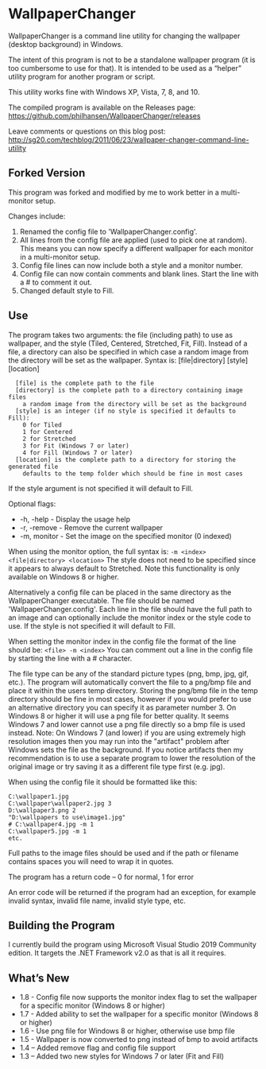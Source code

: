 WallpaperChanger
================

WallpaperChanger is a command line utility for changing the wallpaper (desktop background) in Windows.

The intent of this program is not to be a standalone wallpaper program (it is too cumbersome to use for that). It is intended to be used as a “helper” utility program for another program or script.

This utility works fine with Windows XP, Vista, 7, 8, and 10.

The compiled program is available on the Releases page: https://github.com/philhansen/WallpaperChanger/releases

Leave comments or questions on this blog post: http://sg20.com/techblog/2011/06/23/wallpaper-changer-command-line-utility

## Forked Version

This program was forked and modified by me to work better in a multi-monitor setup.

Changes include:

1. Renamed the config file to 'WallpaperChanger.config'.
2. All lines from the config file are applied (used to pick one at random). This means you can now specify a different wallpaper for each monitor in a multi-monitor setup.
3. Config file lines can now include both a style and a monitor number.
4. Config file can now contain comments and blank lines. Start the line with a # to comment it out.  
5. Changed default style to Fill.

## Use

The program takes two arguments: the file (including path) to use as wallpaper, and the style (Tiled, Centered, Stretched, Fit, Fill). Instead of a file, a directory can also be specified in which case a random image from the directory will be set as the wallpaper.
Syntax is: [file|directory] [style] [location]

```
  [file] is the complete path to the file
  [directory] is the complete path to a directory containing image files
    a random image from the directory will be set as the background
  [style] is an integer (if no style is specified it defaults to Fill):
    0 for Tiled
    1 for Centered
    2 for Stretched
    3 for Fit (Windows 7 or later)
    4 for Fill (Windows 7 or later)
  [location] is the complete path to a directory for storing the generated file
    defaults to the temp folder which should be fine in most cases
```

If the style argument is not specified it will default to Fill.

Optional flags:
*   -h, -help   - Display the usage help
*   -r, -remove - Remove the current wallpaper
*   -m, monitor <index> - Set the image on the specified monitor (0 indexed)

When using the monitor option, the full syntax is: `-m <index> <file|directory> <location>`  The style does not need to be specified since it appears to always default to Stretched.  Note this functionality is only available on Windows 8 or higher.

Alternatively a config file can be placed in the same directory as the 
WallpaperChanger executable. The file should be named 'WallpaperChanger.config'.  Each line in the file should have the full path to 
an image and can optionally include the monitor index or the style code to use.  If the style is not specified it will default to Fill.

When setting the monitor index in the config file the format of the line should be: `<file> -m <index>`
You can comment out a line in the config file by starting the line with a # character.

The file type can be any of the standard picture types (png, bmp, jpg, gif, etc.). The program will automatically convert the file to a png/bmp file and place it within the users temp directory. Storing the png/bmp file in the temp directory should be fine in most cases, however if you would prefer to use an alternative directory you can specify it as parameter number 3.  On Windows 8 or higher it will use a png file for better quality.  It seems Windows 7 and lower cannot use a png file directly so a bmp file is used instead.  Note: On Windows 7 (and lower) if you are using extremely high resolution images then you may run into the "artifact" problem after Windows sets the file as the background.  If you notice artifacts then my recommendation is to use a separate program to lower the resolution of the original image or try saving it as a different file type first (e.g. jpg).

When using the config file it should be formatted like this:

```
C:\wallpaper1.jpg
C:\wallpaper\wallpaper2.jpg 3
D:\wallpaper3.png 2
"D:\wallpapers to use\image1.jpg"
# C:\wallpaper4.jpg -m 1
C:\wallpaper5.jpg -m 1
etc.
```

Full paths to the image files should be used and if the path or filename contains spaces you will need to wrap it in quotes.

The program has a return code – 0 for normal, 1 for error

An error code will be returned if the program had an exception, for example invalid syntax, invalid file name, invalid style type, etc.

## Building the Program

I currently build the program using Microsoft Visual Studio 2019 Community edition.  It targets the .NET Framework v2.0 as that is all it requires.

## What’s New

* 1.8 - Config file now supports the monitor index flag to set the wallpaper for a specific monitor (Windows 8 or higher) 
* 1.7 - Added ability to set the wallpaper for a specific monitor (Windows 8 or higher)
* 1.6 - Use png file for Windows 8 or higher, otherwise use bmp file
* 1.5 - Wallpaper is now converted to png instead of bmp to avoid artifacts
* 1.4 – Added remove flag and config file support
* 1.3 – Added two new styles for Windows 7 or later (Fit and Fill)
